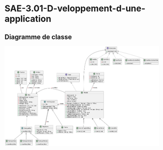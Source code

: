 # SAE-3.01-D-veloppement-d-une-application


## Diagramme de classe
![PlantUML](Etude_prealable/diagramme_classe/plantuml.png)
